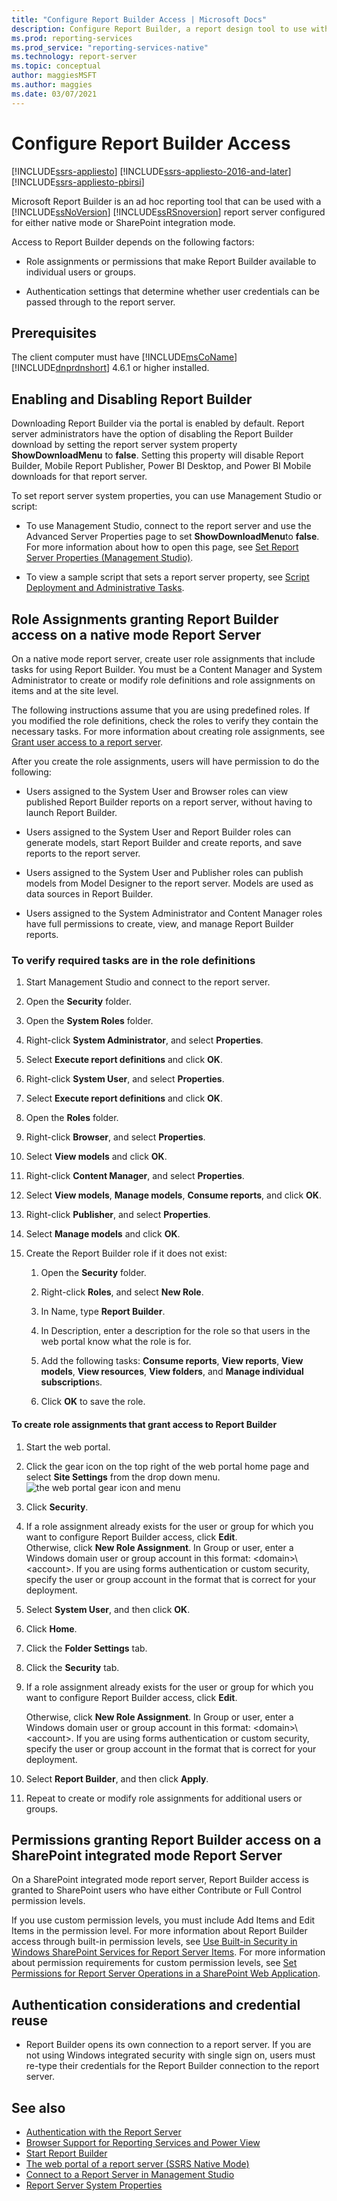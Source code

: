```yaml
---
title: "Configure Report Builder Access | Microsoft Docs"
description: Configure Report Builder, a report design tool to use with a SQL Server Reporting Services report server. It uses either native or SharePoint integration mode.
ms.prod: reporting-services
ms.prod_service: "reporting-services-native"
ms.technology: report-server
ms.topic: conceptual
author: maggiesMSFT
ms.author: maggies
ms.date: 03/07/2021
---
```


# Configure Report Builder Access

[!INCLUDE[ssrs-appliesto](../../includes/ssrs-appliesto.md)] [!INCLUDE[ssrs-appliesto-2016-and-later](../../includes/ssrs-appliesto-2016-and-later.md)] [!INCLUDE[ssrs-appliesto-pbirsi](../../includes/ssrs-appliesto-pbirs.md)]

Microsoft Report Builder is an ad hoc reporting tool that can be used with a [!INCLUDE[ssNoVersion](../../includes/ssnoversion-md.md)] [!INCLUDE[ssRSnoversion](../../includes/ssrsnoversion-md.md)] report server configured for either native mode or SharePoint integration mode.  

Access to Report Builder depends on the following factors:  

- Role assignments or permissions that make Report Builder available to individual users or groups.  

- Authentication settings that determine whether user credentials can be passed through to the report server.

## Prerequisites

The client computer must have [!INCLUDE[msCoName](../../includes/msconame-md.md)] [!INCLUDE[dnprdnshort](../../includes/dnprdnshort-md.md)] 4.6.1 or higher installed.

## Enabling and Disabling Report Builder  

Downloading Report Builder via the portal is enabled by default. Report server administrators have the option of disabling the Report Builder download by setting the report server system property **ShowDownloadMenu** to **false**. Setting this property will disable Report Builder, Mobile Report Publisher, Power BI Desktop, and Power BI Mobile downloads for that report server.  

 To set report server system properties, you can use Management Studio or script:  	

 - To use Management Studio, connect to the report server and use the Advanced Server Properties page to set **ShowDownloadMenu**to **false**. For more information about how to open this page, see [Set Report Server Properties &#40;Management Studio&#41;](../../reporting-services/tools/set-report-server-properties-management-studio.md).  	

 - To view a sample script that sets a report server property, see [Script Deployment and Administrative Tasks](../../reporting-services/tools/script-deployment-and-administrative-tasks.md).  

## Role Assignments granting Report Builder access on a native mode Report Server  

On a native mode report server, create user role assignments that include tasks for using Report Builder. You must be a Content Manager and System Administrator to create or modify role definitions and role assignments on items and at the site level.  

The following instructions assume that you are using predefined roles. If you modified the role definitions, check the roles to verify they contain the necessary tasks. For more information about creating role assignments, see [Grant user access to a report server](../../reporting-services/security/grant-user-access-to-a-report-server.md).

After you create the role assignments, users will have permission to do the following:  

- Users assigned to the System User and Browser roles can view published Report Builder reports on a report server, without having to launch Report Builder.  

- Users assigned to the System User and Report Builder roles can generate models, start Report Builder and create reports, and save reports to the report server.  

- Users assigned to the System User and Publisher roles can publish models from Model Designer to the report server. Models are used as data sources in Report Builder.  

- Users assigned to the System Administrator and Content Manager roles have full permissions to create, view, and manage Report Builder reports.  

### To verify required tasks are in the role definitions  

1. Start Management Studio and connect to the report server.  

2. Open the **Security** folder.  

3. Open the **System Roles** folder.  

4. Right-click **System Administrator**, and select **Properties**.  

5. Select **Execute report definitions** and click **OK**.  

6. Right-click **System User**, and select **Properties**.  

7. Select **Execute report definitions** and click **OK**.  

8. Open the **Roles** folder.  

9. Right-click **Browser**, and select **Properties**.  

10. Select **View models** and click **OK**.  

11. Right-click **Content Manager**, and select **Properties**.  

12. Select **View models**, **Manage models**, **Consume reports**, and click **OK**.  

13. Right-click **Publisher**, and select **Properties**.  

14. Select **Manage models** and click **OK**.  

15. Create the Report Builder role if it does not exist:  

    1. Open the **Security** folder.  

    2. Right-click **Roles**, and select **New Role**.  

    3. In Name, type **Report Builder**.  

    4. In Description, enter a description for the role so that users in the web portal know what the role is for.  

    5. Add the following tasks: **Consume reports**, **View reports**, **View models**, **View resources**, **View folders**, and **Manage individual subscription**s.  

    6. Click **OK** to save the role.  

#### To create role assignments that grant access to Report Builder  

1. Start the web portal.  

2. Click the gear icon on the top right of the web portal home page and select **Site Settings** from the drop down menu.  
![the web portal gear icon and menu](../../reporting-services/report-builder/media/configure-report-builder-access/ssrswebportal-site-settings-gear-icon-and-menu.png)

3. Click **Security**.  

4. If a role assignment already exists for the user or group for which you want to configure Report Builder access, click **Edit**.  
Otherwise, click **New Role Assignment**. In Group or user, enter a Windows domain user or group account in this format: \<domain>\\<account\>. If you are using forms authentication or custom security, specify the user or group account in the format that is correct for your deployment.  

5. Select **System User**, and then click **OK**.  

6. Click **Home**.  

7. Click the **Folder Settings** tab.  

8. Click the **Security** tab.  

9. If a role assignment already exists for the user or group for which you want to configure Report Builder access, click **Edit**.  

    Otherwise, click **New Role Assignment**. In Group or user, enter a Windows domain user or group account in this format: \<domain>\\<account\>. If you are using forms authentication or custom security, specify the user or group account in the format that is correct for your deployment.  

10. Select **Report Builder**, and then click **Apply**.  

11. Repeat to create or modify role assignments for additional users or groups.  

## Permissions granting Report Builder access on a SharePoint integrated mode Report Server  

On a SharePoint integrated mode report server, Report Builder access is granted to SharePoint users who have either Contribute or Full Control permission levels.  

If you use custom permission levels, you must include Add Items and Edit Items in the permission level. For more information about Report Builder access through built-in permission levels, see [Use Built-in Security in Windows SharePoint Services for Report Server Items](../../reporting-services/security/use-built-in-security-in-windows-sharepoint-services-for-report-server-items.md). For more information about permission requirements for custom permission levels, see [Set Permissions for Report Server Operations in a SharePoint Web Application](../../reporting-services/security/set-permissions-for-report-server-operations-in-a-sharepoint-web-application.md).  

## Authentication considerations and credential reuse  

- Report Builder opens its own connection to a report server. If you are not using Windows integrated security with single sign on, users must re-type their credentials for the Report Builder connection to the report server.  

## See also  

- [Authentication with the Report Server](../../reporting-services/security/authentication-with-the-report-server.md)
- [Browser Support for Reporting Services and Power View](../../reporting-services/browser-support-for-reporting-services-and-power-view.md)
- [Start Report Builder](../../reporting-services/report-builder/start-report-builder.md)
- [The web portal of a report server (SSRS Native Mode)](../web-portal-ssrs-native-mode.md)
- [Connect to a Report Server in Management Studio](../../reporting-services/tools/connect-to-a-report-server-in-management-studio.md)
- [Report Server System Properties](../../reporting-services/report-server-web-service/net-framework/reporting-services-properties-report-server-system-properties.md)
